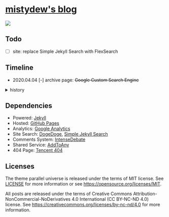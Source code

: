 # [mistydew's blog](https://mistydew.github.io/blog)

![](https://github.com/mistydew/mistydew.github.io/workflows/Jekyll%20site%20CI/badge.svg)

## Todo

- [ ] site: replace Simple Jekyll Search with FlexSearch

## Timeline

* 2020.04.04 [-] archive page: ~~Google Custom Search Engine~~

<details>
<summary>history</summary>

* 2020.04.01 [-] pages: ~~resume page~~
* 2020.03.29 [-] blog page: ~~comments, profile~~; [+] blog page: archive
* 2020.03.26 [+] blog page: category, tag cloud
* 2020.03.24 [-] site: ~~Busuanzi analytics~~ (incompatible Safari); pages: ~~donate page~~
* 2020.03.18 [-] home page: ~~Crypto Currencies Price Widget~~ (unnecessary); [+] home page: comments, profile
* 2020.03.08 [+] post: archive by year, exempli gratia 2018
* 2019.11.08 [-] site: ~~ClustrMaps analytics~~; blog page: ~~ClustrMaps.com Globe Widget~~ (patriotism)
* 2019.10.25 [+] site: ~~ClustrMaps analytics~~; blog page: ~~ClustrMaps.com Globe Widget~~
* 2019.09.22 [+] config: build future
* 2019.09.19 [+] remake: archive and category page
* 2019.09.07 [-] post: ~~{% highlight %} code {% endhighlight %}~~ (only jekyll); [+] post: ```code``` (markdown)
* 2019.08.28 [+] site: GitHub Actions workflows CI
* 2019.08.25 [+] blog page: ~~comments, profile~~
* 2019.08.24 [-] post: ~~Remarkbox Hosted Comments Service~~ (incomplete); [+] post: IntenseDebate comments
* 2019.08.18 [+] assets: css, fonts, images and js
* 2019.08.14 [+] about page: PGP key and fingerprint
* 2019.08.02 [+] site: Simple Jekyll Search
* 2019.07.18 [+] pages: booklog (reading list) page and feed page
* 2019.07.04 [-] site: ~~Baidu Search~~ (unfriendly); [+] site: DogeDoge Search (Bing-like)
* 2019.06.21 [-] post: ~~bShare~~ (loading problem); [+] post: AddToAny share system
* 2019.06.20 [+] post: ~~bShare~~
* 2019.06.10 [+] home page: ~~Crypto Currencies Price Widget~~
* 2019.05.24 [+] README: Site Dependencies
* 2019.05.09 [+] site: robots.txt (Allow Bingbot and Yahoo Slurp)
* 2019.05.03 [-] post: ~~LiveRe City comment~~ (realname); [+] post: ~~Remarkbox Hosted Comments Service~~
* 2019.04.28 [-] post: ~~Widget Pack Comments System~~ (realname); [+] post: ~~LiveRe City comment~~
* 2019.04.23 [+] site: searchbox submit icon
* 2019.04.19 [+] config: site timezone
* 2019.04.01 [+] site: searchbox position
* 2019.03.30 [-] site: ~~cPlayer~~ (redundancy)
* 2019.02.02 [-] site: ~~honehone clock~~ (unnecessary)
* 2019.02.01 [+] remake: gc favicon
* 2018.09.24 [-] archive page: ~~GitHub Contribution~~ (unnecessary)
* 2018.09.20 [+] remake: home page; config: blog permalink; [-] site: ~~jekyll-paginate plugin~~ (no plugin)
* 2018.09.19 [-] site: ~~jekyll-sitemap plugin~~ (no plugin); [+] site: sitemap.xml (generated by Liquid)
* 2018.09.14 [-] post: ~~IntenseDebate comments~~ (slow loading); [+] post: ~~Widget Pack Comments System~~
* 2018.09.12 [+] site: page content-width; [-] site: ~~DaoVoice web chat tool~~ (redundancy, bugs)
* 2018.09.06 [+] site: robots.txt (Sitemap URL)
* 2018.08.29 [+] fonts: Underwater Love (site and blog title) and Gloria Hallelujah (post information and blog profile)
* 2018.08.28 [-] footer: ~~slogan~~; pages: ~~slogan page~~; [+] footer: quote; pages: quotes page
* 2018.08.27 [+] config: excerpt separator
* 2018.08.23 [-] site: ~~Baidu Analytics~~ (unfriendly)
* 2018.08.22 [+] site: ~~DaoVoice web chat tool~~
* 2018.08.20 [+] post: document info (author, date, license and more)
* 2018.08.15 [-] site: ~~particle background~~ (redundancy)
* 2018.08.13 [+] site: ~~cPlayer (web music player)~~
* 2018.08.12 [+] pages: ~~donate page~~
* 2018.08.10 [+] site: sitemap (~~jekyll-sitemap plugin~~); post: ~~IntenseDebate comments~~
* 2018.08.08 [+] site: delimiter '|' in html head title; background-color
* 2018.08.06 [+] pages: ~~resume page~~
* 2018.08.02 [+] archive page: ~~Google Custom Search Engine~~; site: ~~Baidu Search~~
* 2018.08.01 [+] tags page: tag cloud
* 2018.07.10 [+] pages: tags page
* 2018.07.03 [+] archive page: ~~GitHub Contribution~~
* 2018.06.19 [+] post: word statistics and reading time
* 2018.06.15 [+] site: ~~particle background~~
* 2018.06.07 [+] site: Google Analytics and Search Console; ~~Baidu Analytics~~
* 2018.06.06 [+] blog page: sticky post
* 2018.06.04 [+] site: ~~Busuanzi analytics (hits, visitors and pageviews)~~
* 2018.05.22 [+] site: robots.txt (Allow Googlebot and Baiduspider)
* 2018.05.21 [+] pages: archive page
* 2018.05.18 [+] pages: 404 page (Tencent search lost children)
* 2018.05.17 [+] footer: ~~slogan~~
* 2018.05.16 [+] pages: category page; ~~slogan page~~
* 2018.05.14 [+] site: ~~honehone clock~~; home page: ~~pagination (jekyll-paginate plugin)~~
* 2018.05.02 [+] site: gc favicon
* 2018.04.27 [-] site: ~~audio directory~~ (redundancy)
* 2018.04.21 [+] post: images and reference
* 2018.04.19 [+] site: ~~audio directory~~; README: Todo and Timeline list
* 2018.04.18 [+] site: Minima (Jekyll's default theme, run `jekyll new`)
</details>

## Dependencies

* Powered: [Jekyll](http://www.jekyllrb.com)
* Hosted: [GitHub Pages](https://pages.github.com)
* Analytics: [Google Analytics](https://analytics.google.com/analytics/web)
* Site Search: [DogeDoge](https://dogedoge.com), [Simple Jekyll Search](https://github.com/christian-fei/Simple-Jekyll-Search)
* Comments System: [IntenseDebate](https://intensedebate.com)
* Shared Service: [AddToAny](https://www.addtoany.com)
* 404 Page: [Tencent 404](https://www.qq.com/404)

## Licenses

The theme parallel universe is released under the terms of MIT license.
See [LICENSE](LICENSE) for more information or see https://opensource.org/licenses/MIT.

All posts are released under the terms of Creative Commons Attribution-NonCommercial-NoDerivatives 4.0 International (CC BY-NC-ND 4.0) license.
See https://creativecommons.org/licenses/by-nc-nd/4.0 for more information.
